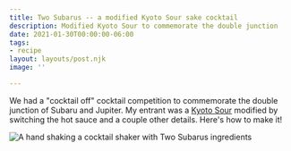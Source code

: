 ```yaml
---
title: Two Subarus -- a modified Kyoto Sour sake cocktail
description: Modified Kyoto Sour to commemorate the double junction
date: 2021-01-30T00:00:00-06:00
tags:
- recipe
layout: layouts/post.njk
image: ''

---
```

We had a "cocktail off" cocktail competition to commemorate the double junction of Subaru and Jupiter. My entrant was a [Kyoto Sour](https://www.liquor.com/recipes/kyoto-sour/ "Kyoto Sour recipe at liquor.com") modified by switching the hot sauce and a couple other details. Here's how to make it!

![A hand shaking a cocktail shaker with Two Subarus ingredients](/img/2021/01/shake-two-subies.gif "Shake it!")